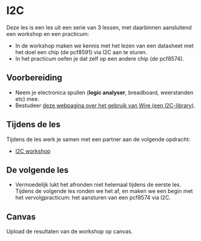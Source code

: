 # I2C

Deze les is een les uit een serie van 3 lessen, met daarbinnen aansluitend een workshop en een practicum:
- In de workshop maken we kennis met het lezen van een datasheet met het doel een chip (de pcf8591) via I2C aan te sturen.
- In het practicum oefen je dat zelf op een andere chip (de pcf8574).

## Voorbereiding
- Neem je electronica spullen (**logic analyser**, breadboard, weerstanden etc) mee.
- Bestudeer [deze webpagina over het gebruik van Wire (een I2C-library)](https://www.circuitbasics.com/how-to-set-up-i2c-communication-for-arduino/).

## Tijdens de les

Tijdens de les werk je samen met een partner aan de volgende opdracht:
- [I2C workshop](../hardware-interfacing/basis-elektronica/i2c/i2c-workshop/workshop-i2c.md) 
  
## De volgende les
- Vermoedelijk lukt het afronden niet helemaal tijdens de eerste les. Tijdens de volgende les ronden we het af, en maken we een begin met het vervolgpracticum: het aansturen van een pcf8574 via I2C.

## Canvas
Upload de resultaten van de workshop op canvas.